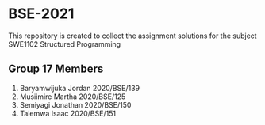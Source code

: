 # BSE-2021
This repository is created to collect the assignment solutions for the subject SWE1102 Structured Programming

## Group 17 Members



1. Baryamwijuka Jordan 2020/BSE/139
2. Musiimire Martha 2020/BSE/125
3. Semiyagi Jonathan 2020/BSE/150
4. Talemwa Isaac 2020/BSE/151